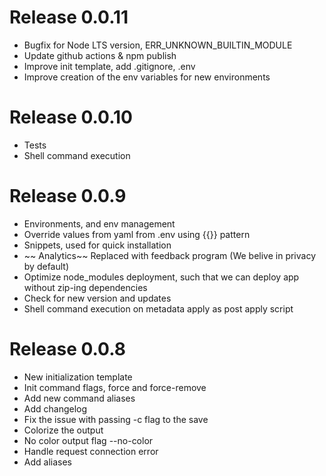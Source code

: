 # Release 0.0.11

- Bugfix for Node LTS version, ERR_UNKNOWN_BUILTIN_MODULE
- Update github actions & npm publish
- Improve init template, add .gitignore, .env
- Improve creation of the env variables for new environments

# Release 0.0.10

- Tests
- Shell command execution

# Release 0.0.9

- Environments, and env management
- Override values from yaml from .env using {{}} pattern
- Snippets, used for quick installation
- ~~ Analytics~~ Replaced with feedback program (We belive in privacy by default)
- Optimize node_modules deployment, such that we can deploy app without zip-ing dependencies
- Check for new version and updates
- Shell command execution on metadata apply as post apply script

# Release 0.0.8

- New initialization template
- Init command flags, force and force-remove
- Add new command aliases
- Add changelog
- Fix the issue with passing -c flag to the save
- Colorize the output
- No color output flag --no-color
- Handle request connection error
- Add aliases
